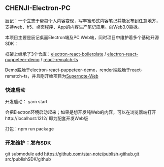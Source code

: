 ## CHENJI-Electron-PC

辰记：一个立志于帮每个人内容变现，写丰富形式内容笔记并能发布到任意地方，支持web、h5、桌面程序、App的内容生产笔记应用。向Web3.0靠拢。

本项目主要是辰记桌面Electron端及PC Web端，同时项目中维护着多个基础开源SDK：

框架上继承了3个仓库：[electron-react-boilerplate](https://github.com/electron-react-boilerplate/electron-react-boilerplate) / [electron-react-puppeteer-demo](https://github.com/ludejun/electron-react-puppeteer-demo) / [react-rematch-ts](https://github.com/ludejun/react-rematch-ts)

Demo脱胎于electron-react-puppeteer-demo，render端脱胎于react-rematch-ts，并且刚开始项目为[Supernote-Web](https://github.com/ludejun/Supernote-Web)


### 快速启动

开发启动： yarn start

会把Electron环境启动起来；如果是想开发纯Web的内容，可以在浏览器端打开 http://localhost:1212/ 即为配套开发Web版

打包：npm run package

### 开发维护：发布SDK

git submodule add https://github.com/star-note/publish-github.git src/publishSDK/github

<!-- git submodule add https://github.com/ludejun/quill-react-commercial.git src/renderer/components/RichTextEditor -->
